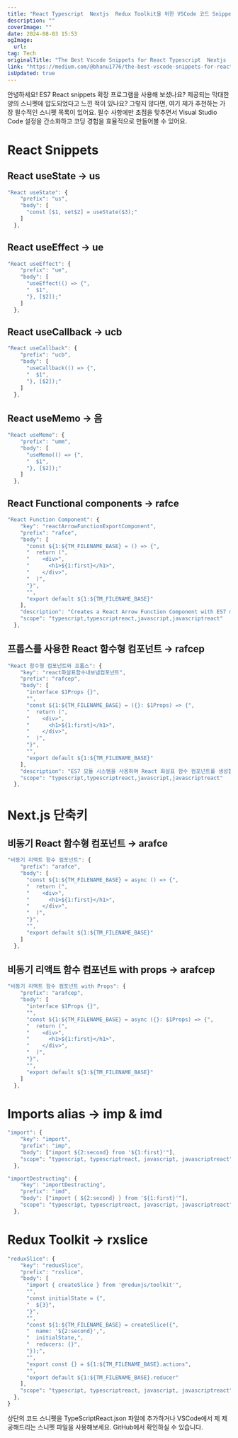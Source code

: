 ```yaml
---
title: "React Typescript  Nextjs  Redux Toolkit을 위한 VSCode 코드 Snippets들"
description: ""
coverImage: ""
date: 2024-08-03 15:53
ogImage: 
  url: 
tag: Tech
originalTitle: "The Best Vscode Snippets for React Typescript  Nextjs  Redux Toolkit"
link: "https://medium.com/@bhanu1776/the-best-vscode-snippets-for-react-typescript-nextjs-redux-toolkit-e70db3ed3afd"
isUpdated: true
---
```






안녕하세요! ES7 React snippets 확장 프로그램을 사용해 보셨나요? 제공되는 막대한 양의 스니펫에 압도되었다고 느낀 적이 있나요? 그렇지 않다면, 여기 제가 추천하는 가장 필수적인 스니펫 목록이 있어요. 필수 사항에만 초점을 맞추면서 Visual Studio Code 설정을 간소화하고 코딩 경험을 효율적으로 만들어볼 수 있어요.

# React Snippets

## React useState → us

```js
"React useState": {
    "prefix": "us",
    "body": [
      "const [$1, set$2] = useState($3);"
    ]
  },
```

<div class="content-ad"></div>

## React useEffect → ue

```js
"React useEffect": {
    "prefix": "ue",
    "body": [
      "useEffect(() => {",
      "  $1",
      "}, [$2]);"
    ]
  },
```

## React useCallback → ucb

```js
"React useCallback": {
    "prefix": "ucb",
    "body": [
      "useCallback(() => {",
      "  $1",
      "}, [$2]);"
    ]
  },
```

<div class="content-ad"></div>

## React useMemo → 음

```js
"React useMemo": {
    "prefix": "umm",
    "body": [
      "useMemo(() => {",
      "  $1",
      "}, [$2]);"
    ]
  },
```

## React Functional components → rafce

```js
"React Function Component": {
    "key": "reactArrowFunctionExportComponent",
    "prefix": "rafce",
    "body": [
      "const ${1:${TM_FILENAME_BASE} = () => {",
      "  return (",
      "    <div>",
      "      <h1>${1:first}</h1>",
      "    </div>",
      "  )",
      "}",
      "",
      "export default ${1:${TM_FILENAME_BASE}"
    ],
    "description": "Creates a React Arrow Function Component with ES7 module system",
    "scope": "typescript,typescriptreact,javascript,javascriptreact"
  },
```

<div class="content-ad"></div>

## 프롭스를 사용한 React 함수형 컴포넌트 → rafcep

```js
"React 함수형 컴포넌트와 프롭스": {
    "key": "react화살표함수내보냄컴포넌트",
    "prefix": "rafcep",
    "body": [
      "interface $1Props {}",
      "",
      "const ${1:${TM_FILENAME_BASE} = ({}: $1Props) => {",
      "  return (",
      "    <div>",
      "      <h1>${1:first}</h1>",
      "    </div>",
      "  )",
      "}",
      "",
      "export default ${1:${TM_FILENAME_BASE}"
    ],
    "description": "ES7 모듈 시스템을 사용하여 React 화살표 함수 컴포넌트를 생성합니다.",
    "scope": "typescript,typescriptreact,javascript,javascriptreact"
  },
```

# Next.js 단축키

## 비동기 React 함수형 컴포넌트 → arafce

<div class="content-ad"></div>

```js
"비동기 리액트 함수 컴포넌트": {
    "prefix": "arafce",
    "body": [
      "const ${1:${TM_FILENAME_BASE} = async () => {",
      "  return (",
      "    <div>",
      "      <h1>${1:first}</h1>",
      "    </div>",
      "  )",
      "}",
      "",
      "export default ${1:${TM_FILENAME_BASE}"
    ]
  },
```

## 비동기 리액트 함수 컴포넌트 with props → arafcep

```js
"비동기 리액트 함수 컴포넌트 with Props": {
    "prefix": "arafcep",
    "body": [
      "interface $1Props {}",
      "",
      "const ${1:${TM_FILENAME_BASE} = async ({}: $1Props) => {",
      "  return (",
      "    <div>",
      "      <h1>${1:first}</h1>",
      "    </div>",
      "  )",
      "}",
      "",
      "export default ${1:${TM_FILENAME_BASE}"
    ]
  },
```

# Imports alias → imp & imd

<div class="content-ad"></div>

```js
"import": {
    "key": "import",
    "prefix": "imp",
    "body": ["import ${2:second} from '${1:first}'"],
    "scope": "typescript, typescriptreact, javascript, javascriptreact"
  },
```

```js
"importDestructing": {
    "key": "importDestructing",
    "prefix": "imd",
    "body": ["import { ${2:second} } from '${1:first}'"],
    "scope": "typescript, typescriptreact, javascript, javascriptreact"
  },
```

# Redux Toolkit → rxslice

```js
"reduxSlice": {
    "key": "reduxSlice",
    "prefix": "rxslice",
    "body": [
      "import { createSlice } from '@reduxjs/toolkit'",
      "",
      "const initialState = {",
      "  ${3}",
      "}",
      "",
      "const ${1:${TM_FILENAME_BASE} = createSlice({",
      "  name: '${2:second}',",
      "  initialState,",
      "  reducers: {}",
      "});",
      "",
      "export const {} = ${1:${TM_FILENAME_BASE}.actions",
      "",
      "export default ${1:${TM_FILENAME_BASE}.reducer"
    ],
    "scope": "typescript, typescriptreact, javascript, javascriptreact"
  },
}
```

<div class="content-ad"></div>

상단의 코드 스니펫을 TypeScriptReact.json 파일에 추가하거나 VSCode에서 제 제공해드리는 스니펫 파일을 사용해보세요. GitHub에서 확인하실 수 있습니다.

